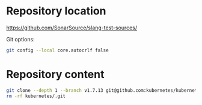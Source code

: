 # Repository location

https://github.com/SonarSource/slang-test-sources/

Git options:
```bash
git config --local core.autocrlf false
```

# Repository content

```bash
git clone --depth 1 --branch v1.7.13 git@github.com:kubernetes/kubernetes.git kubernetes
rm -rf kubernetes/.git
```
